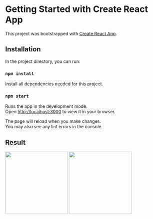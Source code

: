 # Getting Started with Create React App

This project was bootstrapped with [Create React App](https://github.com/facebook/create-react-app).

## Installation

In the project directory, you can run:

### `npm install`

Install all dependencies needed for this project.

### `npm start`

Runs the app in the development mode.\
Open [http://localhost:3000](http://localhost:3000) to view it in your browser.

The page will reload when you make changes.\
You may also see any lint errors in the console.

## Result

<img width="200" src="https://i.postimg.cc/brGxx4RQ/Screen-Shot-2022-10-26-at-01-28-10.png">
<img width="200" src="https://i.postimg.cc/tJtxNyxn/Screen-Shot-2022-10-26-at-01-29-45.png">